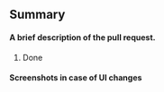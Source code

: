## Summary

#### A brief description of the pull request.

1. Done

#### Screenshots in case of UI changes
